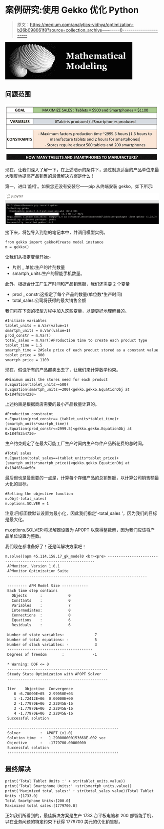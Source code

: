 # 案例研究:使用 Gekko 优化 Python

> 原文：<https://medium.com/analytics-vidhya/optimization-b26b098061f8?source=collection_archive---------0----------------------->

![](img/562b9d0663791c0328ce404b4a36a3d0.png)

## 问题范围

![](img/cf1770172e46a56f2d103b1c0074d1f3.png)

现在，让我们深入了解一下，在上述暗示的条件下，通过制造适当的产品单位来最大限度地提高产品销售的最佳解决方案是什么！

第一，进口‘盖柯’。如果您还没有安装它——pip 从终端安装 gekko，如下所示:

![](img/f21e7474a769596523246f8e67021bba.png)

接下来，将包导入到您的笔记本中，并调用模型实例。

```
from gekko import gekko#Create model instance
m = gekko()
```

让我们从指定变量开始:-

*   片剂 _ 单位:生产的片剂数量
*   smartph_units:生产的智能手机数量。

此外，根据合计工厂生产时间和产品销售额，我们还需要 2 个变量

*   prod _ constr:这指定了每个产品的数量(单位数*生产时间)
*   total_sales:公司将获得的最大销售金额

我们将在下面的模型方程中加入这些变量，以便更好地理解目的。

```
#Initiate variables
tablet_units = m.Var(value=1)
smartph_units = m.Var(value=1)
prod_constr = m.Var()
total_sales = m.Var()#Production time to create each product type
tablet_time = 1.5
smartph_time = 2#Sale price of each product stored as a constant value
tablet_price = 900
smartph_price = 1100
```

现在，假设所有的产品都卖出去了，让我们来计算数学约束。

```
#Minimum units the stores need for each product
m.Equation(tablet_units>=500)
m.Equation(smartph_units>=200)<gekko.gekko.EquationObj at 0x184f83a4220>
```

上述约束是根据商店需要的最小产品数量计算的。

```
#Production constraint
m.Equation(prod_constr== (tablet_units*tablet_time)+(smartph_units*smartph_time))
m.Equation(prod_constr<=2999.5)<gekko.gekko.EquationObj at 0x184f83a4730>
```

生产约束规定了在最大可能工厂生产时间内生产每件产品所花费的总时间。

```
#Total sales 
m.Equation(total_sales==(tablet_units*tablet_price)+(smartph_units*smartph_price))<gekko.gekko.EquationObj at 0x184f83a4e50>
```

最后但也是最重要的一点是，计算每个存储产品的总销售额，以计算公司销售额最大化的目标。

```
#Setting the objective function
m.Obj(-total_sales)
m.options.SOLVER = 1
```

注意:目标函数默认设置为最小化，因此我们指定'-total_sales '，因为我们的目标是最大化。

m.options.SOLVER:将求解器设置为 APOPT 以获得整数解，因为我们应该将产品单位设置为整数。

我们现在都准备好了！还是叫解决方案吧！

```
m.solve()apm 45.114.158.17_gk_model0 <br><pre> ----------------------------------------------------------------
 APMonitor, Version 1.0.1
 APMonitor Optimization Suite
 ----------------------------------------------------------------

 --------- APM Model Size ------------
 Each time step contains
   Objects      :            0
   Constants    :            0
   Variables    :            7
   Intermediates:            0
   Connections  :            0
   Equations    :            6
   Residuals    :            6

 Number of state variables:              7
 Number of total equations: -            5
 Number of slack variables: -            3
 ---------------------------------------
 Degrees of freedom       :             -1

 * Warning: DOF <= 0
 ----------------------------------------------
 Steady State Optimization with APOPT Solver
 ----------------------------------------------

 Iter    Objective  Convergence
    0 -6.70000E+05  2.99950E+03
    1 -1.72412E+06  0.00000E+00
    2 -1.77970E+06  2.22045E-16
    3 -1.77970E+06  2.22045E-16
    4 -1.77970E+06  2.22045E-16
 Successful solution

 ---------------------------------------------------
 Solver         :  APOPT (v1.0)
 Solution time  :   1.290000000153668E-002 sec
 Objective      :   -1779700.00000000     
 Successful solution
 ---------------------------------------------------
```

## 最终解决

```
print('Total Tablet Units :' + str(tablet_units.value))
print('Total Smartphone Units:' +str(smartph_units.value))
print('Maximized total sales:' + str(total_sales.value))Total Tablet Units :[1733.0]
Total Smartphone Units:[200.0]
Maximized total sales:[1779700.0]
```

正如我们所看到的，最佳解决方案是生产 1733 台平板电脑和 200 部智能手机，以在业务问题的特定约束下获得 1779700 美元的优化销售额。